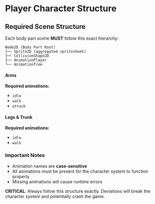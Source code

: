 # Player Character Structure

## Required Scene Structure

Each body part scene **MUST** follow this exact hierarchy:

```
Node2D (Body Part Root)
├── Sprite2D (aggregated spritesheet)
├── CollisionShape2D
├── AnimationPlayer
└── AnimationTree
```


#### Arms
**Required animations:**
- `idle`
- `walk` 
- `attack`

#### Legs & Trunk
**Required animations:**
- `idle`
- `walk`

  
### Important Notes
- Animation names are **case-sensitive**
- All animations must be present for the character system to function properly
- Missing animations will cause runtime errors

**CRITICAL**: Always follow this structure exactly. Deviations will break the character system and potentially crash the game.
